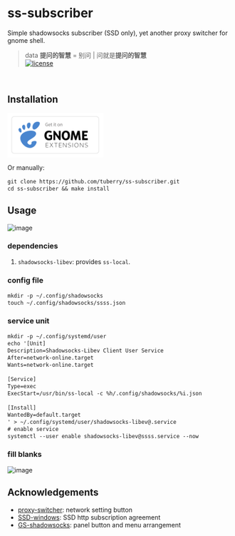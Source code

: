 # ss-subscriber
Simple shadowsocks subscriber (SSD only), yet another proxy switcher for gnome shell.

> data **提问的智慧** = 别问 | 问就是**提问的智慧**<br>
[![license]](/LICENSE)

<br>

## Installation
[<img src="https://raw.githubusercontent.com/andyholmes/gnome-shell-extensions-badge/master/get-it-on-ego.svg?sanitize=true" alt="Get it on GNOME Extensions" height="100" align="middle">][EGO]

Or manually:
```shell
git clone https://github.com/tuberry/ss-subscriber.git
cd ss-subscriber && make install
```
## Usage

![image](https://user-images.githubusercontent.com/17917040/81277066-76b7dd00-9086-11ea-953e-af4236c17ee7.png)

### dependencies
1. `shadowsocks-libev`: provides `ss-local`.
### config file
```
mkdir -p ~/.config/shadowsocks
touch ~/.config/shadowsocks/ssss.json
```
### service unit
```
mkdir -p ~/.config/systemd/user
echo '[Unit]
Description=Shadowsocks-Libev Client User Service
After=network-online.target
Wants=network-online.target

[Service]
Type=exec
ExecStart=/usr/bin/ss-local -c %h/.config/shadowsocks/%i.json

[Install]
WantedBy=default.target
' > ~/.config/systemd/user/shadowsocks-libev@.service
# enable service
systemctl --user enable shadowsocks-libev@ssss.service --now
```

### fill blanks
![image](https://user-images.githubusercontent.com/17917040/99905245-aa98de00-2d0a-11eb-9ce4-6233293ee011.png)

## Acknowledgements
* [proxy-switcher](https://github.com/tomflannaghan/proxy-switcher): network setting button
* [SSD-windows](https://github.com/TheCGDF/SSD-Windows/wiki/HTTP-Subscription-Agreement): SSD http subscription agreement
* [GS-shadowsocks](https://github.com/ylxdzsw/gnome-shell-extension-shadowsocks): panel button and menu arrangement

[license]:https://img.shields.io/badge/license-GPLv3-green.svg
[EGO]:https://extensions.gnome.org/extension/3073/ss-subscriber/
